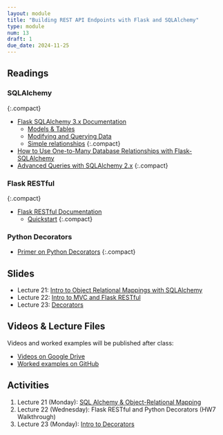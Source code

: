 ```yaml
---
layout: module
title: "Building REST API Endpoints with Flask and SQLAlchemy"
type: module
num: 13
draft: 1
due_date: 2024-11-25
---
```


## Readings

### SQLAlchemy

{:.compact}
* <a href="https://flask-sqlalchemy.palletsprojects.com/en/3.0.x/" target="_blank">Flask SQLAlchemy 3.x Documentation</a>
    * <a href="https://flask-sqlalchemy.palletsprojects.com/en/3.0.x/models/" target="_blank">Models & Tables</a>
    * <a href="https://flask-sqlalchemy.palletsprojects.com/en/3.0.x/queries/" target="_blank">Modifying and Querying Data</a>
    * <a href="https://flask-sqlalchemy.palletsprojects.com/en/2.x/quickstart/#simple-relationships" target="_blank">Simple relationships</a>
    {:.compact}
* <a href="https://www.digitalocean.com/community/tutorials/how-to-use-one-to-many-database-relationships-with-flask-sqlalchemy" target="_blank">How to Use One-to-Many Database Relationships with Flask-SQLAlchemy</a>
* <a href="https://docs.sqlalchemy.org/en/20/orm/queryguide/index.html" target="_blank">Advanced Queries with SQLAlchemy 2.x</a>
{:.compact}

### Flask RESTful

{:.compact}
* <a href="https://flask-restful.readthedocs.io/en/latest/" target="_blank">Flask RESTful Documentation</a>
    * <a href="https://flask-restful.readthedocs.io/en/latest/quickstart.html" target="_blank">Quickstart</a>
    {:.compact}

### Python Decorators
* <a href="https://realpython.com/primer-on-python-decorators/" target="_blank">Primer on Python Decorators</a>
{:.compact}

## Slides
* Lecture 21: <a href="https://docs.google.com/presentation/d/1ECRnFqjdc7i6z25EnpUbcLF_LQn3A8oOSrACdWT3FIA/edit?usp=sharing" target="_blank">Intro to Object Relational Mappings with SQLAlchemy</a>
* Lecture 22: <a href="https://docs.google.com/presentation/d/1FiHA7Y78guwq2s2cQSUnAnHdACRaHYaaX5XNkQ_UBPU/edit?usp=sharing" target="_blank">Intro to MVC and Flask RESTful</a>
* Lecture 23: <a href="https://docs.google.com/presentation/d/14nNLeDkjs_Jstg-rk9x_DBhAXjAjBsBB5e9Qw0SCkS0/edit?usp=sharing" target="_blank">Decorators</a>

## Videos & Lecture Files
Videos and worked examples will be published after class:
* <a href="https://drive.google.com/drive/folders/1b0RGogU8P2rKJAtcRpxMspHB919GUAXT?usp=sharing" target="_blank">Videos on Google Drive</a>
* <a href="https://github.com/vanwars/csci344" target="_blank">Worked examples on GitHub</a>


## Activities
1. Lecture 21 (Monday): [SQL Alchemy & Object-Relational Mapping](../activities/intro-sql-alchemy)
1. Lecture 22 (Wednesday): Flask RESTful and Python Decorators (HW7 Walkthrough)
1. Lecture 23 (Monday): [Intro to Decorators](/fall2024/course-files/lectures/lecture23.zip)
